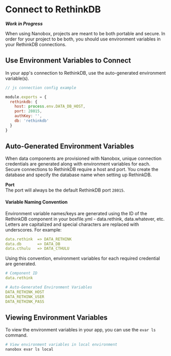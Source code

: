 # Connect to RethinkDB

_**Work in Progress**_

When using Nanobox, projects are meant to be both portable and secure. In order for your project to be both, you should use environment variables in your RethinkDB connections.

## Use Environment Variables to Connect
In your app's connection to RethinkDB, use the auto-generated environment variable(s).

```javascript
// js connection config example

module.exports = {
  rethinkdb: {
    host: process.env.DATA_DB_HOST,
    port: 28015,
    authKey: '',
    db: 'rethinkdb'
  }
}
```

## Auto-Generated Environment Variables
When data components are provisioned with Nanobox, unique connection credentials are generated along with environment variables for each. Secure connections to RethinkDB require a host and port. You create the database and specify the database name when setting up RethinkDB.

**Port**  
The port will always be the default RethinkDB port `28015`.

#### Variable Naming Convention
Environment variable names/keys are generated using the ID of the RethinkDB component in your boxfile.yml - data.rethink, data.whatever, etc. Letters are capitalized and special characters are replaced with underscores. For example:

```yaml
data.rethink  => DATA_RETHINK
data.db       => DATA_DB
data.cthulu   => DATA_CTHULU
```

Using this convention, environment variables for each required credential are generated.

```yaml
# Component ID
data.rethink

# Auto-Generated Environment Variables
DATA_RETHINK_HOST
DATA_RETHINK_USER
DATA_RETHINK_PASS
```

## Viewing Environment Variables
To view the environment variables in your app, you can use the `evar ls` command.

```bash
# View environment variables in local environment
nanobox evar ls local
```
